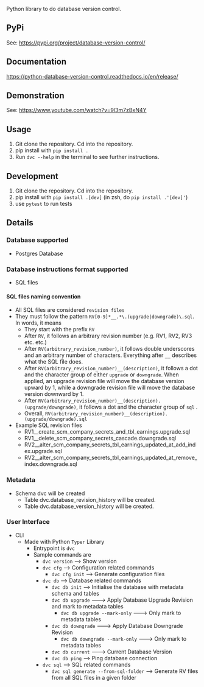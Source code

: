Python library to do database version control.

## PyPi

See: https://pypi.org/project/database-version-control/

## Documentation

https://python-database-version-control.readthedocs.io/en/release/

## Demonstration

See: https://www.youtube.com/watch?v=9l3m7zBxN4Y


## Usage

1. Git clone the repository. Cd into the repository.
2. pip install with `pip install .`
3. Run `dvc --help` in the terminal to see further instructions.


## Development

1. Git clone the repository. Cd into the repository.
2. pip install with `pip install .[dev]` (in zsh, do `pip install .'[dev]'`)
3. use `pytest` to run tests

## Details
### Database supported
- Postgres Database


### Database instructions format supported

- SQL files 


#### SQL files naming convention

- All SQL files are considered `revision files`
- They must follow the pattern `RV[0-9]*__.*\.(upgrade|downgrade)\.sql`. In words, it means
  - They start with the prefix `RV`
  - After `RV`, it follows an arbitrary revision number (e.g. RV1, RV2, RV3 etc. etc.)
  - After `RV(arbitrary_revision_number)`, it follows double underscores and an arbitrary number of characters. Everything after `__` describes what the SQL file does.
  - After `RV(arbitrary_revision_number)__(description)`, it follows a dot and the character group of either `upgrade` or `downgrade`. When applied, an upgrade revision file will move the database version upward by 1, while a downgrade revision file will move the database version downward by 1.
  - After `RV(arbitrary_revision_number)__(description).(upgrade/downgrade)`, it follows a dot and the character group of `sql` .
  - Overall, `RV(arbitrary_revision_number)__(description).(upgrade/downgrade).sql`
- Example SQL revision files
  - RV1__create_scm_company_secrets_and_tbl_earnings.upgrade.sql
  - RV1__delete_scm_company_secrets_cascade.downgrade.sql
  - RV2__alter_scm_company_secrets_tbl_earnings_updated_at_add_index.upgrade.sql
  - RV2__alter_scm_company_secrets_tbl_earnings_updated_at_remove_index.downgrade.sql

### Metadata 

- Schema dvc will be created
  - Table dvc.database_revision_history will be created.
  - Table dvc.database_version_history will be created.
  
### User Interface

- CLI
  - Made with Python `Typer` Library
    - Entrypoint is `dvc`
    - Sample commands are
      - `dvc version` --> Show version
      - `dvc cfg` --> Configuration related commands
        - `dvc cfg init` --> Generate configuration files
      - `dvc db` --> Database related commands
        - `dvc db init` --> Initialise the database with metadata schema and tables
        - `dvc db upgrade` ---> Apply Database Upgrade Revision and mark to metadata tables
          - `dvc db upgrade --mark-only` ---> Only mark to metadata tables 
        - `dvc db downgrade` ---> Apply Database Downgrade Revision
          - `dvc db downgrade --mark-only` ---> Only mark to metadata tables 
        - `dvc db current` ---> Current Database Version
        - `dvc db ping` --> Ping database connection
      - `dvc sql` --> SQL related commands
        - `dvc sql generate --from-sql-folder` --> Generate RV files from all SQL files in a given folder
